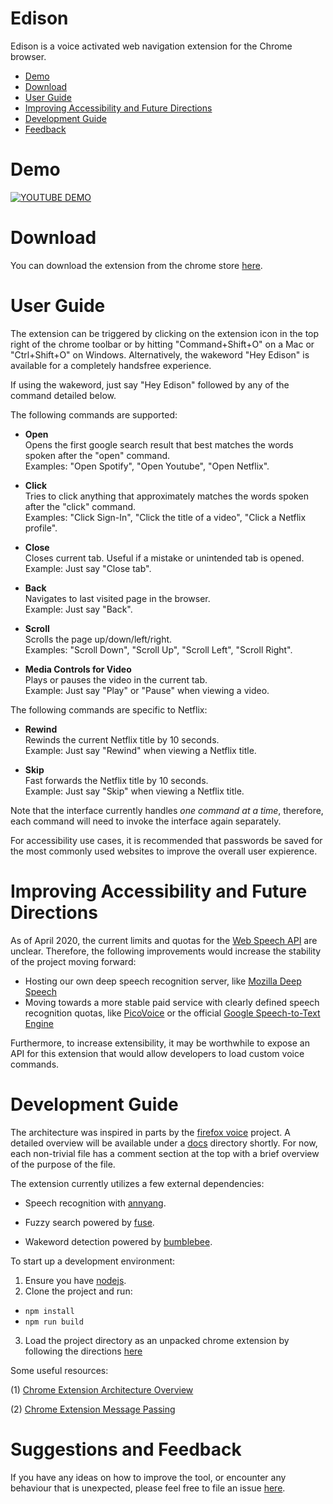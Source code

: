 # Edison

Edison is a voice activated web navigation extension for the Chrome browser.

- <a href="#Demo">Demo</a>
- <a href="#Download">Download</a>
- <a href="#UserGuide">User Guide</a>
- <a href="#Future">Improving Accessibility and Future Directions</a>
- <a href="#Developing">Development Guide</a>
- <a href="#Feedback">Feedback</a>

<a name="Demo"></a>
# Demo

[![YOUTUBE DEMO](https://img.youtube.com/vi/Il0RF0RZK28/0.jpg)](https://www.youtube.com/watch?v=Il0RF0RZK28)

<a name="Download"></a>
# Download

You can download the extension from the chrome store [here](https://chrome.google.com/webstore/detail/tulip/cjedgkiefphilnnkgmpakjdjehjjgaef).

<a name="UserGuide"></a>
# User Guide

The extension can be triggered by clicking on the extension icon in the top right of the chrome toolbar or by hitting "Command+Shift+O" on a Mac or "Ctrl+Shift+O" on Windows. Alternatively, the wakeword "Hey Edison" is available for a completely handsfree experience.

If using the wakeword, just say "Hey Edison" followed by any of the command detailed below.

The following commands are supported:

- **Open**  
Opens the first google search result that best matches the words spoken after the "open" command.  
Examples: "Open Spotify", "Open Youtube", "Open Netflix".

- **Click**  
Tries to click anything that approximately matches the words spoken after the "click" command.  
Examples: "Click Sign-In", "Click the title of a video", "Click a Netflix profile".

- **Close**  
Closes current tab. Useful if a mistake or unintended tab is opened.  
Example: Just say "Close tab".

- **Back**  
Navigates to last visited page in the browser.  
Example: Just say "Back".

- **Scroll**  
Scrolls the page up/down/left/right.  
Examples: "Scroll Down", "Scroll Up", "Scroll Left", "Scroll Right".

- **Media Controls for Video**  
Plays or pauses the video in the current tab.  
Example: Just say "Play" or "Pause" when viewing a video.

The following commands are specific to Netflix:  

- **Rewind**  
Rewinds the current Netflix title by 10 seconds.  
Example: Just say "Rewind" when viewing a Netflix title.

- **Skip**  
Fast forwards the Netflix title by 10 seconds.  
Example: Just say "Skip" when viewing a Netflix title.

Note that the interface currently handles *one command at a time*, therefore, each command will need to invoke the interface again separately.

For accessibility use cases, it is recommended that passwords be saved for the most commonly used websites to improve the overall user expierence.
<a name="Future"></a>
# Improving Accessibility and Future Directions 

As of April 2020, the current limits and quotas for the [Web Speech API](https://wicg.github.io/speech-api/) are unclear. Therefore, the following improvements would increase the stability of the project moving forward:

- Hosting our own deep speech recognition server, like [Mozilla Deep Speech](https://github.com/mozilla/DeepSpeech)
- Moving towards a more stable paid service with clearly defined speech recognition quotas, like [PicoVoice](https://picovoice.ai/) or the official [Google Speech-to-Text Engine](https://cloud.google.com/speech-to-text/docs)

Furthermore, to increase extensibility, it may be worthwhile to expose an API for this extension that would allow developers to load custom voice commands.

<a name="Developing"></a>
# Development Guide

The architecture was inspired in parts by the [firefox voice](https://github.com/mozilla/firefox-voice) project.
A detailed overview will be available under a [docs]() directory shortly. For now, each non-trivial file has a comment section at the top with a brief overview of the purpose of the file.

The extension currently utilizes a few external dependencies:

- Speech recognition with [annyang](https://github.com/TalAter/annyang).

- Fuzzy search powered by [fuse](https://fusejs.io/).

- Wakeword detection powered by [bumblebee](https://github.com/jaxcore/bumblebee-hotword).

To start up a development environment:

1. Ensure you have [nodejs](https://nodejs.org/en/download/). 
2. Clone the project and run:

* ``` npm install ``` 
* ``` npm run build ```

3. Load the project directory as an unpacked chrome extension by following the directions [here](https://developer.chrome.com/extensions/getstarted#manifest)

Some useful resources:

(1) [Chrome Extension Architecture Overview](https://developer.chrome.com/extensions/overview#arch)

(2) [Chrome Extension Message Passing](https://developer.chrome.com/extensions/messaging)

<a name="Feedback"></a>
# Suggestions and Feedback

If you have any ideas on how to improve the tool, or encounter any behaviour that is unexpected, please feel free to file an issue [here](https://github.com/leekevinyg/tulip-web/issues/new).

